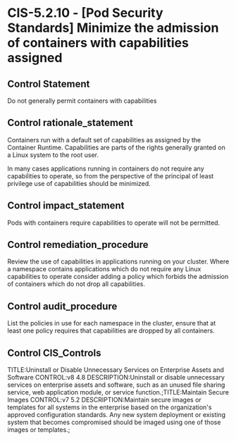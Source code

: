 # CIS-5.2.10 - \[Pod Security Standards\] Minimize the admission of containers with capabilities assigned

## Control Statement

Do not generally permit containers with capabilities

## Control rationale_statement

Containers run with a default set of capabilities as assigned by the Container Runtime. Capabilities are parts of the rights generally granted on a Linux system to the root user.

In many cases applications running in containers do not require any capabilities to operate, so from the perspective of the principal of least privilege use of capabilities should be minimized.

## Control impact_statement

Pods with containers require capabilities to operate will not be permitted.

## Control remediation_procedure

Review the use of capabilities in applications running on your cluster. Where a namespace contains applications which do not require any Linux capabilities to operate consider adding a policy which forbids the admission of containers which do not drop all capabilities.

## Control audit_procedure

List the policies in use for each namespace in the cluster, ensure that at least one policy requires that capabilities are dropped by all containers.

## Control CIS_Controls

TITLE:Uninstall or Disable Unnecessary Services on Enterprise Assets and Software CONTROL:v8 4.8 DESCRIPTION:Uninstall or disable unnecessary services on enterprise assets and software, such as an unused file sharing service, web application module, or service function.;TITLE:Maintain Secure Images CONTROL:v7 5.2 DESCRIPTION:Maintain secure images or templates for all systems in the enterprise based on the organization's approved configuration standards. Any new system deployment or existing system that becomes compromised should be imaged using one of those images or templates.;

